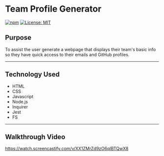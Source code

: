 # Team Profile Generator

[![npm](https://badge.fury.io/js/inquirer.svg)](http://badge.fury.io/js/inquirer)
[![License: MIT](https://img.shields.io/badge/License-MIT-yellow.svg)](https://opensource.org/licenses/MIT)

## Purpose

To assist the user generate a webpage that displays their team's basic info so they have quick access to their emails and GitHub profiles.

---

## Technology Used

- HTML
- CSS
- Javascript
- Node.js
- Inquirer
- Jest
- FS

---

## Walkthrough Video

https://watch.screencastify.com/v/XX1ZMrZd9zO6qIBTQwX8
